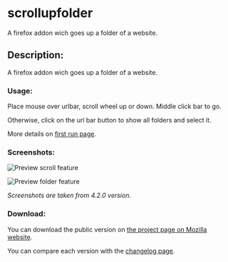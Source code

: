 # scrollupfolder
A firefox addon wich goes up a folder of a website.
## Description: ##
A firefox addon wich goes up a folder of a website.
<br />

### Usage: ###
Place mouse over urlbar, scroll wheel up or down. Middle click bar to go.

Otherwise, click on the url bar button to show all folders and select it.

More details on [first run page](FirstRun.md).
<br />


### Screenshots: ###
![Preview scroll feature](https://raw.githubusercontent.com/PerfectSlayer/scrollupfolder/wiki/preview.gif)

![Preview folder feature](https://raw.githubusercontent.com/PerfectSlayer/scrollupfolder/wiki/folderPreview.png)

_Screenshots are taken from 4.2.0 version._
<br />


### Download: ###
You can download the public version on [the project page on Mozilla website](https://addons.mozilla.org/fr/firefox/addon/scroll-up-folder/).

You can compare each version with the [changelog page](https://github.com/PerfectSlayer/scrollupfolder/wiki/Changelog).
